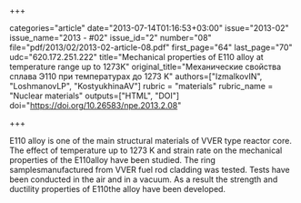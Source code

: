 +++

categories="article"
date="2013-07-14T01:16:53+03:00"
issue="2013-02"
issue_name="2013 - #02"
issue_id="2"
number="08"
file="pdf/2013/02/2013-02-article-08.pdf"
first_page="64"
last_page="70"
udc="620.172.251.222"
title="Mechanical properties of E110 alloy at temperature range up to 1273K"
original_title="Механические свойства сплава Э110 при температурах до 1273 K"
authors=["IzmalkovIN", "LoshmanovLP", "KostyukhinaAV"]
rubric = "materials"
rubric_name = "Nuclear materials"
outputs=["HTML", "DOI"]
doi="https://doi.org/10.26583/npe.2013.2.08"

+++

E110 alloy is one of the main structural materials of VVER type reactor core. The effect of temperature up to 1273 K and strain rate on the mechanical properties of the E110alloy have been studied. The ring samplesmanufactured from VVER fuel rod cladding was tested. Tests have been conducted in the air and in a vacuum. As a result the strength and ductility properties of E110the alloy have been developed.